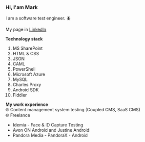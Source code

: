 ### Hi, I'am Mark <br>

I am a software test engineer. :beetle: <br>

My page in [LinkedIn](https://www.linkedin.com/in/marks-ositis)
  
**Technology stack**
1.	MS SharePoint
2.	HTML & CSS
3.	JSON
4.	CAML
5.	PowerShell
6.	Microsoft Azure
7.	MySQL
8.	Charles Proxy
9.	Android SDK
10.	Fiddler

**My work experience**
 <br>	:globe_with_meridians: Content management system testing (Coupled CMS, SaaS CMS)
 <br>	:globe_with_meridians: Freelance <br>  
- Idemia - Face & ID Capture Testing
- Avon ON Android and Justine Android
- Pandora Media - PandoraX - Android 



